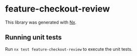 # feature-checkout-review

This library was generated with [Nx](https://nx.dev).

## Running unit tests

Run `nx test feature-checkout-review` to execute the unit tests.
